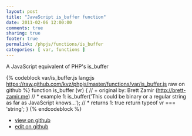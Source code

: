 ```yaml
---
layout: post
title: "JavaScript is_buffer function"
date: 2011-02-06 12:00:00
comments: true
sharing: true
footer: true
permalink: /phpjs/functions/is_buffer
categories: [ var, functions ]
---
```

A JavaScript equivalent of PHP's is_buffer
<!-- more -->
{% codeblock var/is_buffer.js lang:js https://raw.github.com/kvz/phpjs/master/functions/var/is_buffer.js raw on github %}
function is_buffer (vr) {
    // +   original by: Brett Zamir (http://brett-zamir.me)
    // *     example 1: is_buffer('This could be binary or a regular string as far as JavaScript knows...');
    // *     returns 1: true
    return typeof vr === 'string';
}
{% endcodeblock %}
<ul>
 <li><a href="https://github.com/kvz/phpjs/blob/master/functions/var/is_buffer.js">view on github</a></li>
 <li><a href="https://github.com/kvz/phpjs/edit/master/functions/var/is_buffer.js">edit on github</a></li>
</ul>
